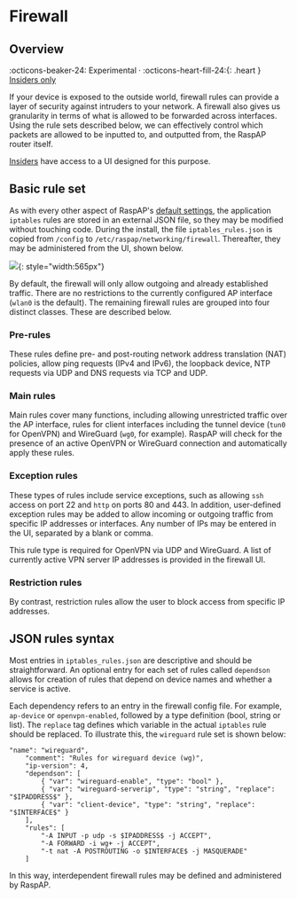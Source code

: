 # Firewall

## Overview
:octicons-beaker-24: Experimental · :octicons-heart-fill-24:{: .heart } [Insiders only](insiders.md)

If your device is exposed to the outside world, firewall rules can provide a layer of security against intruders to your network. A firewall also gives us granularity in terms of what is allowed to be forwarded across interfaces. Using the rule sets described below, we can effectively control which packets
are allowed to be inputted to, and outputted from, the RaspAP router itself. 

[Insiders](insiders.md) have access to a UI designed for this purpose. 

## Basic rule set
As with every other aspect of RaspAP's [default settings](defaults.md), the application `iptables` rules are stored in an external JSON file, so they may be modified without touching code. 
During the install, the file `iptables_rules.json` is copied from `/config` to `/etc/raspap/networking/firewall`. Thereafter, they may be administered from the UI, shown below.

![](https://user-images.githubusercontent.com/229399/143763055-7f2674bd-4ef2-43d6-9a72-c04ad84bd8cc.png){: style="width:565px"}

By default, the firewall will only allow outgoing and already established traffic. There are no restrictions to the currently configured AP interface (`wlan0` is the default).
The remaining firewall rules are grouped into four distinct classes. These are described below.

### Pre-rules
These rules define pre- and post-routing network address translation (NAT) policies, allow ping requests (IPv4 and IPv6), the loopback device, NTP requests via UDP and DNS requests via TCP and UDP.   

### Main rules
Main rules cover many functions, including allowing unrestricted traffic over the AP interface, rules for client interfaces including the tunnel device (`tun0` for OpenVPN) and
WireGuard (`wg0`, for example). RaspAP will check for the presence of an active OpenVPN or WireGuard connection and automatically apply these rules. 

### Exception rules
These types of rules include service exceptions, such as allowing `ssh` access on port 22 and `http` on ports 80 and 443. In addition, user-defined exception rules may be added
to allow incoming or outgoing traffic from specific IP addresses or interfaces. Any number of IPs may be entered in the UI, separated by a blank or comma.

This rule type is required for OpenVPN via UDP and WireGuard. A list of currently active VPN server IP addresses is provided in the firewall UI.

### Restriction rules
By contrast, restriction rules allow the user to block access from specific IP addresses.

## JSON rules syntax
Most entries in `iptables_rules.json` are descriptive and should be straightforward. An optional entry for each set of rules called `dependson` allows for creation of rules that depend on device
names and whether a service is active.

Each dependency refers to an entry in the firewall config file. For example, `ap-device` or `openvpn-enabled`, followed by a type definition (bool, string or list). The `replace` tag defines which
variable in the actual `iptables` rule should be replaced. To illustrate this, the `wireguard` rule set is shown below:

```
"name": "wireguard",
	"comment": "Rules for wireguard device (wg)",
    "ip-version": 4,
    "dependson": [
        { "var": "wireguard-enable", "type": "bool" },
        { "var": "wireguard-serverip", "type": "string", "replace": "$IPADDRESS$" },
        { "var": "client-device", "type": "string", "replace": "$INTERFACE$" }
    ],
    "rules": [
        "-A INPUT -p udp -s $IPADDRESS$ -j ACCEPT",
        "-A FORWARD -i wg+ -j ACCEPT",
        "-t nat -A POSTROUTING -o $INTERFACE$ -j MASQUERADE"
    ]
```

In this way, interdependent firewall rules may be defined and administered by RaspAP. 
